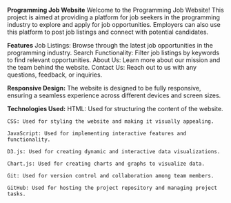 **Programming Job Website**
Welcome to the Programming Job Website! This project is aimed at providing a platform for job seekers in the programming industry to explore and apply for job opportunities. Employers can also use this platform to post job listings and connect with potential candidates.

**Features**
Job Listings: Browse through the latest job opportunities in the programming industry.
Search Functionality: Filter job listings by keywords to find relevant opportunities.
About Us: Learn more about our mission and the team behind the website.
Contact Us: Reach out to us with any questions, feedback, or inquiries.

**Responsive Design:**
The website is designed to be fully responsive, ensuring a seamless experience across different devices and screen sizes.

**Technologies Used:**
    HTML: Used for structuring the content of the website.
    
    CSS: Used for styling the website and making it visually appealing.
    
    JavaScript: Used for implementing interactive features and functionality.
    
    D3.js: Used for creating dynamic and interactive data visualizations.
    
    Chart.js: Used for creating charts and graphs to visualize data.
    
    Git: Used for version control and collaboration among team members.
    
    GitHub: Used for hosting the project repository and managing project tasks.


    
